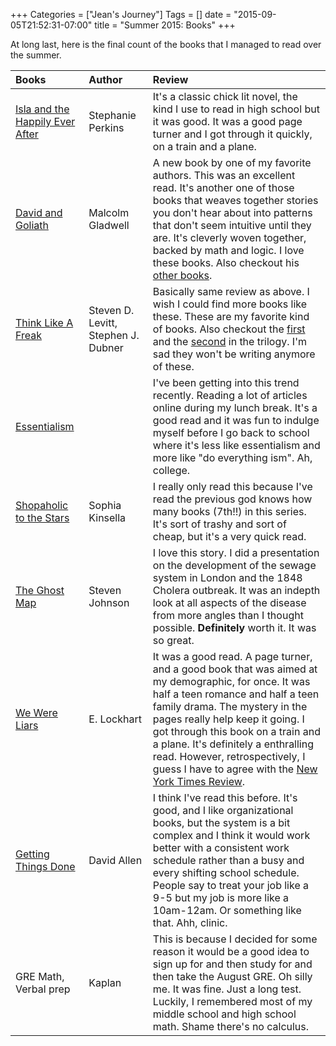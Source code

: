 +++
Categories = ["Jean's Journey"]
Tags = []
date = "2015-09-05T21:52:31-07:00"
title = "Summer 2015: Books"
+++

At long last, here is the final count of the books that I managed to read over the summer. 


| Books | Author | Review |
|:------|:-------|:-------|
| [Isla and the Happily Ever After](http://www.goodreads.com/book/show/9627755-isla-and-the-happily-ever-after) |  Stephanie Perkins | It's a classic chick lit novel, the kind I use to read in high school but it was good. It was a good page turner and I got through it quickly, on a train and a plane. |
| [David and Goliath](http://gladwell.com/david-and-goliath/) | Malcolm Gladwell | A new book by one of my favorite authors. This was an excellent read. It's another one of those books that weaves together stories you don't hear about into patterns that don't seem intuitive until they are. It's cleverly woven together, backed by math and logic. I love these books. Also checkout his [other books](http://gladwell.com/). |  
| [Think Like A Freak](http://freakonomics.com/2014/04/02/think-like-a-freak-our-new-book-out-on-may-13/) | Steven D. Levitt, Stephen J. Dubner | Basically same review as above. I wish I could find more books like these. These are my favorite kind of books. Also checkout the [first](https://en.wikipedia.org/wiki/Freakonomics) and the [second](https://en.wikipedia.org/wiki/SuperFreakonomics) in the trilogy. I'm sad they won't be writing anymore of these.|
| [Essentialism](http://www.npr.org/2014/07/26/334038029/lessons-in-essentialism-getting-more-out-of-life-by-doing-less) | | I've been getting into this trend recently. Reading a lot of articles online during my lunch break. It's a good read and it was fun to indulge myself before I go back to school where it's less like essentialism and more like "do everything ism". Ah, college.  |
| [Shopaholic to the Stars](http://www.sophiekinsella.co.uk/book_detail.php?b=7) | Sophia Kinsella | I really only read this because I've read the previous god knows how many books (7th!!) in this series. It's sort of trashy and sort of cheap, but it's a very quick read.|
| [The Ghost Map](http://www.theghostmap.com/) | Steven Johnson | I love this story. I did a presentation on the development of the sewage system in London and the 1848 Cholera outbreak. It was an indepth look at all aspects of the disease from more angles than I thought possible. **Definitely** worth it. It was so great. |
| [We Were Liars](http://www.goodreads.com/book/show/16143347-we-were-liars) | E. Lockhart | It was a good read. A page turner, and a good book that was aimed at my demographic, for once. It was half a teen romance and half a teen family drama. The mystery in the pages really help keep it going. I got through this book on a train and a plane. It's definitely a enthralling read.  However, retrospectively, I guess I have to agree with the [New York Times Review](http://www.nytimes.com/2014/05/11/books/review/we-were-liars-by-e-lockhart.html?_r=0).|
| [Getting Things Done](http://gettingthingsdone.com/) | David Allen | I think I've read this before. It's good, and I like organizational books, but the system is a bit complex and I think it would work better with a consistent work schedule rather than a busy and every shifting school schedule. People say to treat your job like a 9-5 but my job is more like a 10am-12am. Or something like that. Ahh, clinic. |
| GRE Math, Verbal prep | Kaplan | This is because I decided for some reason it would be a good idea to sign up for and then study for and then take the August GRE. Oh silly me. It was fine. Just a long test. Luckily, I remembered most of my middle school and high school math. Shame there's no calculus. | 


